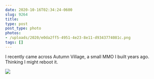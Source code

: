 ```yaml
---
date: 2020-10-16T02:34:24-0600
slug: 9264
title: 
type: post
post_type: photo
photos:
- /uploads/2020/e0da2ff5-4951-4e23-8e11-d9343774081c.png
tags: []
---
```

I recently came across Autumn Village, a small MMO I built years ago. Thinking I might reboot it.


![](/uploads/2020/e0da2ff5-4951-4e23-8e11-d9343774081c.png)


